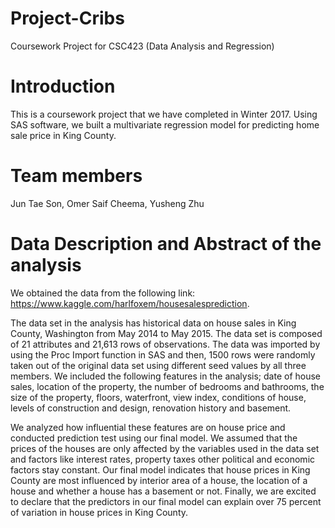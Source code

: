 # Project-Cribs
Coursework Project for CSC423 (Data Analysis and Regression)

# Introduction
This is a coursework project that we have completed in Winter 2017. Using SAS software, we built a multivariate regression model for predicting home sale price in King County. 

# Team members
Jun Tae Son, Omer Saif Cheema, Yusheng Zhu 

# Data Description and Abstract of the analysis
We obtained the data from the following link: https://www.kaggle.com/harlfoxem/housesalesprediction. 

The data set in the analysis has historical data on house sales in King County, Washington from May 2014 to May 2015. The data set is composed of 21 attributes and 21,613 rows of observations. The data was imported by using the Proc Import function in SAS and then, 1500 rows were randomly taken out of the original data set using different seed values by all three members. We included the following features in the analysis; date of house sales, location of the property, the number of bedrooms and bathrooms, the size of the property, floors, waterfront, view index, conditions of house, levels of construction and design, renovation history and basement. 

We analyzed how influential these features are on house price and conducted prediction test using our final model. We assumed that the prices of the houses are only affected by the variables used in the data set and factors like interest rates, property taxes other political and economic factors stay constant. Our final model indicates that house prices in King County are most influenced by interior area of a house, the location of a house and whether a house has a basement or not. Finally, we are excited to declare that the predictors in our final model can explain over 75 percent of variation in house prices in King County. 

